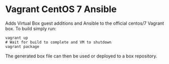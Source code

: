 # Vagrant CentOS 7 Ansible
Adds Virtual Box guest additions and Ansible to the official centos/7 Vagrant box.
To build simply run:
```
vagrant up
# Wait for build to complete and VM to shutdown
vagrant package
```

The generated box file can then be used or deployed to a box repository.
